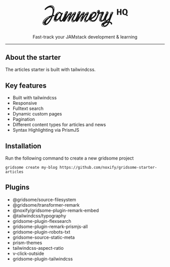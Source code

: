 
<div align="center">

<a href="https://www.jammeryhq.com" itle="JammeryHQ">

  <svg xmlns="http://www.w3.org/2000/svg" viewBox="56 55.275 209.915 65" width="279.887" height="65pt" class="w-full h-auto" style="isolation:isolate;">
    <g fill="currentColor">
      <path d="M66.25 109.725q-2.45 0-4.1-1.25-1.65-1.25-1.65-3.55 0-3.3 2.725-7.05t7.7-6.8q4.975-3.05 11.375-4.4 2.1-7 2.1-11.4 0-7.55-6.3-7.55-2.4 0-5.075 1.375-2.675 1.375-5.125 3.925-.65.7-1.4.7-.5 0-.875-.375t-.375-.875q0-.7.45-1.2 3-3.65 7.25-5.975 4.25-2.325 7.95-2.325 3.5 0 5.5 2.25t2 6.1q0 2.7-.825 6.6-.825 3.9-1.975 7.85.9-.25 1.65-.25.7 0 1.075.425t.375.975q0 .55-.325.975-.325.425-.975.575-1.3.25-2.85.6-1.9 4.9-4.675 9.575-2.775 4.675-6.3 7.875t-7.325 3.2zm20.95-39.3q-.25-2.6-1.725-4.3-1.475-1.7-3.775-2.05h-.2q-.25 0-.4.125-.15.125-.15.325 0 .15.15.3t.4.2q2 .3 3.225 1.775 1.225 1.475 1.475 3.725.15.85.6.85.2 0 .325-.25t.075-.7zm-23.8 31.85q1.1-2.85 4.1-5.775 3-2.925 7.1-5.075 1.15-.6 1.15-1.05 0-.2-.35-.2-.55 0-1.4.45-4.15 2.1-7.275 5.125t-4.275 6.175q-.1.3-.1.4 0 .2.125.35.125.15.325.15.35 0 .6-.55zm7.9 2.7q2.3-2.2 5.35-6.9t4.35-7.8q-2.95 1.35-5.9 3.925-2.95 2.575-4.85 5.4-1.9 2.825-1.9 4.925 0 .65.3 1.025.3.375.8.375.85 0 1.85-.95zm-6.45 3.4l.2.05q.2 0 .325-.15t.125-.35q0-.45-.35-.5-1.15-.3-1.7-.925t-.55-1.725q0-.45-.175-.775t-.375-.325q-.45 0-.45 1.1 0 1.45.75 2.3.75.85 2.2 1.3zm48.7-22.75q1.25 0 1.25 1.1 0 .8-.65 2.1-.1.2-.225.475-.125.275-.275.625-1.65 3.55-2.925 5.85t-2.9 4q-1.625 1.7-3.475 1.7-4.1 0-4.1-4.65 0-1 .25-2.5-3.5 4.35-6.25 6.1-1.55 1-3.35 1-1.7 0-2.825-1.075-1.125-1.075-1.125-3.025 0-4.2 3.95-12.4 1.4-2.9 3.9-4.75t5.1-1.85q1.8 0 3.275.925 1.475.925 2.275 2.475.8-1.25 1.65-1.25.4 0 .75.35.5.45.5 1.1 0 .6-.35 1.15-1.2 2-1.95 3.55-.2.65-.45 1.05-.65 1.75-1.3 3.75-.15.3-.225.6-.075.3-.175.55-.6 1.95-.6 3.45 0 1.1.3 1.725t.85.625q1.15 0 2.8-2.65t3.8-6.9l.5-1q.5-1.2.875-1.7t1.125-.5zm-16.1-5.95q-.35.2-.35.45 0 .3.3.45.3.15.6-.05l.85-.35q.5-.15.5-.55 0-.25-.2-.375t-.6-.025q-.7.2-1.1.45zm-3.15 2.25q-.35.35-.35.65 0 .2.125.3.125.1.275.1.35 0 .65-.3.5-.55 1.15-1.05.4-.25.4-.65t-.4-.4q-.35 0-.75.35-.65.5-1.1 1zm1.95 12.85q1.6-1.65 3-3.4t3.55-4.6q.6-.85.6-1.95 0-.9-.4-1.75t-1.1-1.3q-.5-.35-1.05-.35-2.15 0-4.75 4.75-1.4 2.6-2.6 6.3-.35 1.05-.35 1.95 0 .75.275 1.175.275.425.775.425.8 0 2.05-1.25zm-4.95 5.6q.35 0 .55-.15.2-.15.2-.3 0-.2-.225-.375t-.525-.175q-.8 0-1.425-.375t-.975-1.025q-.1-.25-.4-.25-.2 0-.325.15t-.125.35q0 .25.15.5.5.75 1.3 1.2.8.45 1.8.45zm3.7-1.55q.3-.4.3-.6 0-.3-.35-.3-.3 0-.55.25-.4.35-1.35.9-.35.15-.35.5 0 .4.4.4.35 0 .925-.3.575-.3.975-.85zm37.15 3.95q-1.65 0-2.55-1.1-.9-1.1-.9-3.1 0-1.85 1.125-4.2t3.025-5.5q1.4-2.45 1.55-2.75.25-.6.25-.75 0-.35-.3-.35t-.825.4q-.525.4-1.025 1.05-3.95 4.85-8.1 12.05l-1.1 1.8q-.75 1.05-1.95 1.05-.95 0-1.65-.65t-.7-1.7q0-1.7.95-3.725.95-2.025 2.8-5.075 1.8-3.05 2.25-4.1.25-.6.25-.8 0-.5-.725-.125t-1.425 1.275q-4.05 4.9-8.25 12.1-.85 1.45-1.05 1.7-.55.7-1.225.975t-1.575.275q-1.35 0-1.925-.65t-.575-1.85q0-2.35 2.275-9.275 2.275-6.925 4.125-10.625.6-1.25 1.35-1.8.75-.55 2.05-.55 1 0 1.725.45.725.45.725 1.25 0 .3-.05.5-1.7 3.7-2.7 6.4-1 2.7-1.85 5.7 4.25-6.55 8.2-10.35 1-1 2.15-1.6 1.15-.6 1.95-.6t1.275.55q.475.55.475 1.45 0 .9-.9 2.9t-2.75 5.85l-.9 1.8q3.05-4.2 4.9-6.575 1.85-2.375 3.3-3.775 1-1 2.15-1.6 1.15-.6 1.95-.6t1.275.55q.475.55.475 1.45 0 1.3-.775 3.1t-2.325 4.6q-1.7 3.1-2.575 5.175-.875 2.075-.875 3.675 0 .75.175 1.05.175.3.525.3 1.4 0 2.625-1.275t2.2-3.05q.975-1.775 2.325-4.675l.75-1.55q.4-.9.85-1.45.45-.55 1.25-.35h.05q.5.15.725.375.225.225.225.675 0 .5-.45 1.65-2.35 5.8-5.6 9.9-3.25 4.1-6.65 4.1zm-14.5-23.5q.35-.35.35-.65 0-.15-.1-.275-.1-.125-.3-.125-.25 0-.5.2-.35.2-.35.5t.325.45q.325.15.575-.1zm-1.9 3.1q.55-1.2.95-1.75.15-.15.15-.4 0-.2-.125-.35-.125-.15-.325-.15-.35 0-.6.4l-.9 1.8q-.15.3-.15.6 0 .45.35.45.4 0 .65-.6zm12.45-1.7q.25-.05.425-.225t.175-.375q0-.35-.45-.35-.4 0-.625.15-.225.15-.225.3 0 .2.2.375t.5.125zm6.6 1.9q.65-.75 1.45-1.225.8-.475 1.45-.575.25-.05.425-.25t.175-.4q0-.35-.6-.35-1.4 0-3.6 2.2-.25.25-.25.5 0 .4.45.4.3 0 .5-.3zm-9.5 0q.65-.75 1.35-1.2.55-.35.55-.75 0-.3-.3-.3-.25 0-.65.25-.7.45-1.65 1.4-.25.25-.25.5 0 .4.45.4.3 0 .5-.3zm-5.35 16.25q0 .5.15.8.15.3.35.3.2 0 .35-.275.15-.275.15-.825 0-1.35 1.35-3.85.25-.6.25-.8 0-.2-.1-.3-.1-.1-.2-.1-.45 0-.85.75-1.45 2.75-1.45 4.3zm13.1 2.7q.4-.05.625-.25.225-.2.225-.4 0-.15-.225-.275-.225-.125-.625-.075-.2.05-.55.05-.8 0-1.125-.475-.325-.475-.225-1.525v-.1q0-.3-.125-.5t-.275-.2q-.25 0-.425.325t-.175.875q0 2.65 2.1 2.65.2 0 .8-.1zm29.3 1.25q-1.65 0-2.55-1.1-.9-1.1-.9-3.1 0-1.85 1.125-4.2t3.025-5.5q1.4-2.45 1.55-2.75.25-.6.25-.75 0-.35-.3-.35t-.825.4q-.525.4-1.025 1.05-3.95 4.85-8.1 12.05l-1.1 1.8q-.75 1.05-1.95 1.05-.95 0-1.65-.65t-.7-1.7q0-1.7.95-3.725.95-2.025 2.8-5.075 1.8-3.05 2.25-4.1.25-.6.25-.8 0-.5-.725-.125t-1.425 1.275q-4.05 4.9-8.25 12.1-.85 1.45-1.05 1.7-.55.7-1.225.975t-1.575.275q-1.35 0-1.925-.65t-.575-1.85q0-2.35 2.275-9.275 2.275-6.925 4.125-10.625.6-1.25 1.35-1.8.75-.55 2.05-.55 1 0 1.725.45.725.45.725 1.25 0 .3-.05.5-1.7 3.7-2.7 6.4-1 2.7-1.85 5.7 4.25-6.55 8.2-10.35 1-1 2.15-1.6 1.15-.6 1.95-.6t1.275.55q.475.55.475 1.45 0 .9-.9 2.9t-2.75 5.85l-.9 1.8q3.05-4.2 4.9-6.575 1.85-2.375 3.3-3.775 1-1 2.15-1.6 1.15-.6 1.95-.6t1.275.55q.475.55.475 1.45 0 1.3-.775 3.1t-2.325 4.6q-1.7 3.1-2.575 5.175-.875 2.075-.875 3.675 0 .75.175 1.05.175.3.525.3 1.4 0 2.625-1.275t2.2-3.05q.975-1.775 2.325-4.675l.75-1.55q.4-.9.85-1.45.45-.55 1.25-.35h.05q.5.15.725.375.225.225.225.675 0 .5-.45 1.65-2.35 5.8-5.6 9.9-3.25 4.1-6.65 4.1zm-14.5-23.5q.35-.35.35-.65 0-.15-.1-.275-.1-.125-.3-.125-.25 0-.5.2-.35.2-.35.5t.325.45q.325.15.575-.1zm-1.9 3.1q.55-1.2.95-1.75.15-.15.15-.4 0-.2-.125-.35-.125-.15-.325-.15-.35 0-.6.4l-.9 1.8q-.15.3-.15.6 0 .45.35.45.4 0 .65-.6zm12.45-1.7q.25-.05.425-.225t.175-.375q0-.35-.45-.35-.4 0-.625.15-.225.15-.225.3 0 .2.2.375t.5.125zm6.6 1.9q.65-.75 1.45-1.225.8-.475 1.45-.575.25-.05.425-.25t.175-.4q0-.35-.6-.35-1.4 0-3.6 2.2-.25.25-.25.5 0 .4.45.4.3 0 .5-.3zm-9.5 0q.65-.75 1.35-1.2.55-.35.55-.75 0-.3-.3-.3-.25 0-.65.25-.7.45-1.65 1.4-.25.25-.25.5 0 .4.45.4.3 0 .5-.3zm-5.35 16.25q0 .5.15.8.15.3.35.3.2 0 .35-.275.15-.275.15-.825 0-1.35 1.35-3.85.25-.6.25-.8 0-.2-.1-.3-.1-.1-.2-.1-.45 0-.85.75-1.45 2.75-1.45 4.3zm13.1 2.7q.4-.05.625-.25.225-.2.225-.4 0-.15-.225-.275-.225-.125-.625-.075-.2.05-.55.05-.8 0-1.125-.475-.325-.475-.225-1.525v-.1q0-.3-.125-.5t-.275-.2q-.25 0-.425.325t-.175.875q0 2.65 2.1 2.65.2 0 .8-.1zM191 87.475q1.1 0 1.1 1.05 0 .75-.6 2.2-1.75 3.95-3.275 6.2t-3.775 3.45q-2.25 1.2-5.7 1.2-2.25 0-4.175-.875-1.925-.875-3.05-2.525-1.125-1.65-1.125-3.9 0-3.5 1.775-7.3t4.65-6.35q2.875-2.55 6.075-2.55 2.7 0 4.125 1.2 1.425 1.2 1.425 3.15 0 3.75-3.6 7.35-3.6 3.6-8.7 5.8.4 1.3 1.45 2.025 1.05.725 2.3.725 5.25 0 9.05-8.8.45-1.05.875-1.55t1.175-.5zm-11.05-7.8q-.5.2-.5.65 0 .2.2.325t.5.025q.3-.1.5-.3.2-.2.2-.4 0-.15-.15-.275-.15-.125-.35-.125l-.4.1zm-3.5 2.7q-.2.2-.2.45 0 .2.125.325t.325.125q.25 0 .4-.15.9-.9 1.35-1.25.45-.4.45-.8 0-.35-.3-.35t-.65.3q-.75.6-1.5 1.35zm8.45.6q0-.55-.4-.875-.4-.325-1.05-.325-.8 0-1.725.5t-1.725 1.5q-1.25 1.7-2.3 4-1.05 2.3-1.5 4.4 3.55-1.85 6.125-4.325t2.575-4.875zm-9.8 16.95l.4.1q.45 0 .45-.4t-.45-.6q-.6-.3-1.3-1-.3-.3-.65-.3-.35 0-.35.35 0 .3.25.6.55.8 1.65 1.25zm2.05.75h.2q.3 0 .475-.15t.175-.35q0-.15-.15-.3t-.45-.2h-.15q-.3 0-.475.15t-.175.4q0 .4.55.45zm22.2.9q-2.15 0-3.525-1.175t-1.375-3.325q0-2.75 1.65-7.15t3.85-8.35q-1.35.55-2.9 1.025-1.55.475-2.25.625-.45 1.15-1.3 3.05-.85 1.9-2.6 5.7l-.5 1.05q-.6 1.4-1.65 1.4-.3 0-.6-.15-.65-.35-.65-1.15 0-.6.35-1.25 1.55-3.15 3.4-8l.55-1.3q-2.35-1.8-2.35-3.95 0-1.4.625-2.525t1.575-1.75q.95-.625 1.9-.625 1.1 0 1.825.875.725.875.725 2.625 0 1.05-.4 2.75.35-.1 1.65-.55 2.2-.75 3.575-1.125t2.425-.375q1.25 0 1.925.75t.675 1.75q0 .7-.55 2.05-.55 1.35-1.65 3.55-1.8 3.7-2.825 6.375-1.025 2.675-1.025 4.675 0 .75.175 1.05.175.3.525.3 1.55 0 2.925-1.55 1.375-1.55 2.325-3.425.95-1.875 2.65-5.575.35-.75.8-1.275.45-.525 1.3-.525h.05q.95 0 .95.9 0 .7-.45 1.85-2.15 5.75-4.875 9.25t-6.925 3.5zm-6.05-26.05q.5-.3.5-.65 0-.35-.4-.35-.2 0-.5.15-.45.2-.45.6 0 .35.45.35.25 0 .4-.1zm-2.75 2.65q0 .8.45.8.2 0 .375-.225t.175-.575q0-.95.55-1.65.2-.25.2-.5 0-.2-.1-.325t-.25-.125q-.25 0-.5.3-.9 1-.9 2.3zm5.05 18.55q0 .45.15.725.15.275.3.275.25 0 .4-.275.15-.275.15-.725 0-2.15 1.175-5.525 1.175-3.375 2.825-6.225.2-.35.2-.65 0-.45-.4-.45-.35 0-.65.55-1.7 3.3-2.925 6.7-1.225 3.4-1.225 5.6zm2 3.65l.15.05q.2 0 .375-.175t.175-.425q0-.3-.25-.35-.8-.3-1.1-.85-.1-.25-.4-.25-.15 0-.3.15t-.15.4q0 .3.1.45.5.7 1.4 1zm28.1-21.95q1 0 1.675.45t.675 1.2q0 .55-.35 1.1-.95 1.5-1.65 3.2-.7 1.7-1.85 4.8-2.6 7.1-4.65 12 2.3.45 4.025 1.675 1.725 1.225 1.725 3.575 0 .85-.425 1.4-.425.55-1.075.55-.6 0-1-.475t-.4-1.175q0-1.05-.9-1.725t-2.95-1.075q-2.45 5.4-6.35 8.2-1.3.9-3 1.4-1.7.5-3.45.5-2.6 0-4.375-1.125t-1.775-3.225q0-2.85 2.825-5.05 2.825-2.2 7.675-3.2h-.35q-1.95 0-3.275-.85t-1.325-2.45q0-3.15 1.15-6.2 1.15-3.05 3.1-7 1.2-2.2 1.5-3.15.2-.55.4-1.65.3-1.45.725-2.075.425-.625 1.775-.625 1.5 0 2.2.825.7.825.7 2.175 0 1.1-.45 2.25t-1.55 3.3q-1.6 3.2-2.65 5.8-1.05 2.6-1.3 4.9-.05.35-.05.95 0 .75.4.75t1.4-.55q2.7-1.45 4.4-3.5 1.7-2.05 2.65-5.7.7-3 1.35-5.05.65-2.05 1.55-3.5.55-.8 1.45-1.225.9-.425 1.8-.425zm-13.35 3.6q-.1.15-.1.4 0 .2.125.325t.275.125q.4 0 .65-.55.65-1.7.7-2.5v-.15q0-.3-.15-.5t-.35-.2q-.15 0-.3.175t-.2.475q-.25 1.5-.65 2.4zm13.2-1.55q.45-.1.45-.55 0-.25-.15-.375t-.45-.075q-1.3.3-2.025 1.2-.725.9-1.325 2.6l-.1.45q0 .45.35.45.2 0 .4-.2t.3-.5q.55-1.5 1.05-2.125t1.5-.875zm-13.3 20.6q2.05-.3 4.3-.3.45-1.15 1.15-3.65-2.1 2.3-4 3.35-.65.35-1.45.6zm-2.55-.75q.85 0 .85-.55 0-.2-.2-.375t-.6-.175q-.75 0-1.2-.225-.45-.225-.65-.825-.2-.65-.75-.65-.2 0-.325.15t-.125.4q0 .35.2.7.4.75 1.175 1.15.775.4 1.625.4zm-2.3 10.6q2.1 0 4.125-1.825t3.775-5.275q-1.9.3-4.05 1.125t-3.675 2.125q-1.525 1.3-1.525 2.85 0 1 1.35 1zm-1.6 1.95q.3 0 .475-.15t.175-.35q0-.2-.2-.375t-.5-.125q-1.8.1-2.825-.6-1.025-.7-1.025-2 0-.4-.15-.625-.15-.225-.35-.225-.2 0-.35.225-.15.225-.15.625 0 1.75 1.35 2.725 1.35.975 3.55.875zM247.535 85.458h-3.28v-5.94h-4.16v5.94h-3.28v-13.86h3.28v5.36h4.16v-5.36h3.28v13.86zm11.2-.9q1.3 0 2.26.31.96.31 1.84.95l-1.98 2.58q-1.14-1.28-2.34-1.97t-2.98-.69q-1.86 0-3.22-.85t-2.09-2.47q-.73-1.62-.73-3.9 0-2.24.75-3.88.75-1.64 2.15-2.51 1.4-.87 3.34-.87 2.96 0 4.61 1.9 1.65 1.9 1.65 5.36 0 4.24-3.26 6.04zm-5.8-6.04q0 2.56.7 3.72.7 1.16 2.1 1.16 1.44 0 2.13-1.15t.69-3.73q0-2.58-.7-3.72-.7-1.14-2.12-1.14-1.42 0-2.11 1.15t-.69 3.71z"></path>
    </g>
  </svg>
</a>

<p>
Fast-track your JAMstack development & learning
</p>
</div>

<hr />

## About the starter

The articles starter is built with tailwindcss.

## Key features

* Built with tailwindcss
* Responsive 
* Fulltext search
* Dynamic custom pages
* Pagination
* Different content types for articles and news
* Syntax Highlighting via PrismJS

## Installation

Run the following command to create a new gridsome project 

```
gridsome create my-blog https://github.com/noxify/gridsome-starter-articles
```

## Plugins

* @gridsome/source-filesystem
* @gridsome/transformer-remark
* @noxify/gridsome-plugin-remark-embed
* @tailwindcss/typography
* gridsome-plugin-flexsearch
* gridsome-plugin-remark-prismjs-all
* gridsome-plugin-robots-txt
* gridsome-source-static-meta
* prism-themes
* tailwindcss-aspect-ratio
* v-click-outside
* gridsome-plugin-tailwindcss